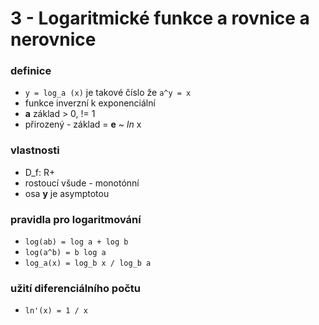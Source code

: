 
# 3 - Logaritmické funkce a rovnice a nerovnice


### definice
- `y = log_a (x)` je takové číslo že `a^y = x`
- funkce inverzní k exponenciální
- __a__ základ > 0, != 1
- přirozený - základ = __e__ ~ _ln_ x

### vlastnosti
- D_f: R+
- rostoucí všude - monotónní
- osa __y__ je asymptotou

### pravidla pro logaritmování
- `log(ab) = log a + log b`
- `log(a^b) = b log a`
- `log_a(x) = log_b x / log_b a`

### užití diferenciálního počtu
- `ln'(x) = 1 / x`
